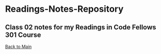 # Readings-Notes-Repository

## Class 02 notes for my Readings in Code Fellows 301 Course

[Back to Main](https://matthewadamstewart.github.io/readings-notes-repository/)


### 